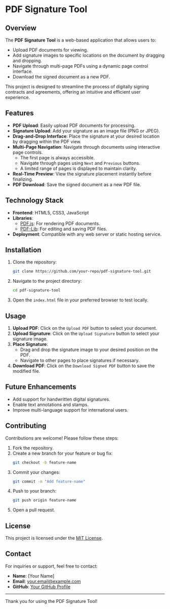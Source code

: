 # PDF Signature Tool

## Overview

The **PDF Signature Tool** is a web-based application that allows users to:

- Upload PDF documents for viewing.
- Add signature images to specific locations on the document by dragging and dropping.
- Navigate through multi-page PDFs using a dynamic page control interface.
- Download the signed document as a new PDF.

This project is designed to streamline the process of digitally signing contracts and agreements, offering an intuitive and efficient user experience.

## Features

- **PDF Upload**: Easily upload PDF documents for processing.
- **Signature Upload**: Add your signature as an image file (PNG or JPEG).
- **Drag-and-Drop Interface**: Place the signature at your desired location by dragging within the PDF view.
- **Multi-Page Navigation**: Navigate through documents using interactive page controls.
  - The first page is always accessible.
  - Navigate through pages using `Next` and `Previous` buttons.
  - A limited range of pages is displayed to maintain clarity.
- **Real-Time Preview**: View the signature placement instantly before finalizing.
- **PDF Download**: Save the signed document as a new PDF file.

## Technology Stack

- **Frontend**: HTML5, CSS3, JavaScript
- **Libraries**:
  - [PDF.js](https://mozilla.github.io/pdf.js/): For rendering PDF documents.
  - [PDF-Lib](https://pdf-lib.js.org/): For editing and saving PDF files.
- **Deployment**: Compatible with any web server or static hosting service.

## Installation

1. Clone the repository:
   ```bash
   git clone https://github.com/your-repo/pdf-signature-tool.git
   ```
2. Navigate to the project directory:
   ```bash
   cd pdf-signature-tool
   ```
3. Open the `index.html` file in your preferred browser to test locally.

## Usage

1. **Upload PDF**: Click on the `Upload PDF` button to select your document.
2. **Upload Signature**: Click on the `Upload Signature` button to select your signature image.
3. **Place Signature**:
   - Drag and drop the signature image to your desired position on the PDF.
   - Navigate to other pages to place signatures if necessary.
4. **Download PDF**: Click on the `Download Signed PDF` button to save the modified file.

## Future Enhancements

- Add support for handwritten digital signatures.
- Enable text annotations and stamps.
- Improve multi-language support for international users.

## Contributing

Contributions are welcome! Please follow these steps:

1. Fork the repository.
2. Create a new branch for your feature or bug fix:
   ```bash
   git checkout -b feature-name
   ```
3. Commit your changes:
   ```bash
   git commit -m "Add feature-name"
   ```
4. Push to your branch:
   ```bash
   git push origin feature-name
   ```
5. Open a pull request.

## License

This project is licensed under the [MIT License](LICENSE).

## Contact

For inquiries or support, feel free to contact:
- **Name**: [Your Name]
- **Email**: your.email@example.com
- **GitHub**: [Your GitHub Profile](https://github.com/your-username)

---

Thank you for using the PDF Signature Tool!



